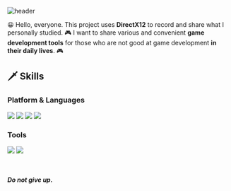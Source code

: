 ![header](https://capsule-render.vercel.app/api?text=Mawi1e!&fontSize=50&rotate=0&color=38303f&fontColor=ff0099&type=Waving&animation=scaleIn)

😀 Hello, everyone.
This project uses **DirectX12** to record and share what I personally studied.
🎮 I want to share various and convenient **game development tools** for those who are not good at game development **in their daily lives**. 🎮

## 🗡️ Skills
### Platform & Languages
<img src="https://img.shields.io/badge/C%2B%2B-9a00e6?style=flat-square&logo=C%2B%2B&logoColor=white"/> <img src="https://img.shields.io/badge/Python-ff9533?style=flat-square&logo=PYTHON&logoColor=white"/>  <img src="https://img.shields.io/badge/Lua-ff03ff?style=flat-square&logo=LUA&logoColor=white"/> <img src="https://img.shields.io/badge/Rust-38303f?style=flat-square&logo=RUST&logoColor=white"/>
### Tools
<img src="https://img.shields.io/badge/Win32API-38303f?style=flat-square&color=white&logo=MICROSOFT&logoColor=f41e48"/> <img src="https://img.shields.io/badge/DirectX-38303f?style=flat-square&color=white&logo=MICROSOFT&logoColor=02afb7"/>

<br></br>
***Do not give up.***